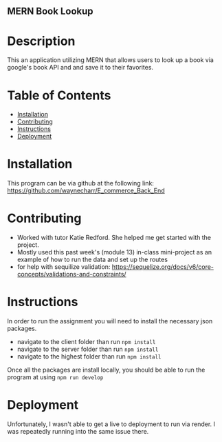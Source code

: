 ## MERN Book Lookup

# Description

This an application utilizing MERN that allows users to look up a book via google's book API and and save it to their favorites. 

# Table of Contents

- [Installation](#installation)
- [Contributing](#contributing)
- [Instructions](#instructions)
- [Deployment](#deployment)

# Installation 

 This program can be via github at the following link: https://github.com/waynecharr/E_commerce_Back_End


# Contributing

- Worked with tutor Katie Redford. She helped me get started with the project. 
- Mostly used this past week's (module 13) in-class mini-project as an example of how to run the data and set up the routes
- for help with sequilize validation: https://sequelize.org/docs/v6/core-concepts/validations-and-constraints/


# Instructions

In order to run the assignment you will need to install the necessary json packages. 

- navigate to the client folder than run ```npm install```
- navigate to the server folder than run ```npm install```
- navigate to the highest folder than run ```npm install```

Once all the packages are install locally, you should be able to run the program at using ```npm run develop```

# Deployment 

Unfortunately, I wasn't able to get a live to deployment to run via render. I was repeatedly running into the same issue there. 
